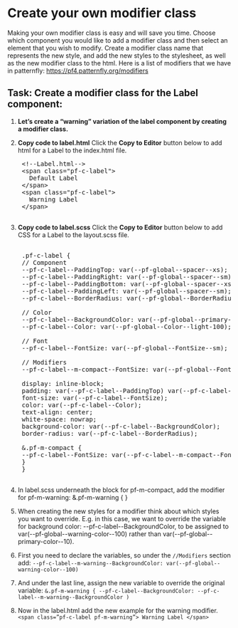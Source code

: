 # Create your own modifier class 
 
Making your own modifier class is easy and will save you time. Choose which component you would like to add a modifier class and then select an element that you wish to modify. Create a modifier class name that represents the new style, and add the new styles to the stylesheet, as well as the new modifier class to the html. Here is a list of modifiers that we have in patternfly: https://pf4.patternfly.org/modifiers

## Task: Create a modifier class for the Label component:
1) <strong>Let’s create a “warning” variation of the label component by creating a modifier class.</strong>

2) <strong>Copy code to label.html</strong> Click the <strong>Copy to Editor</strong> button below to add html for a Label to the index.html file.

    <pre class="file" data-filename="index.html" data-target="replace">
    &lt;!--Label.html--&gt;
    &lt;span class=&quot;pf-c-label&quot;&gt;
      Default Label
    &lt;/span>
    &lt;span class=&quot;pf-c-label&quot;&gt;
      Warning Label
    &lt;/span>
    </pre>

3) <strong>Copy code to label.scss</strong> Click the <strong>Copy to Editor</strong> button below to add CSS for a Label to the layout.scss file.

    <pre class="file" data-filename="myapp.scss" data-target="replace">
    <!--Label.scss-->
    .pf-c-label {
    // Component
    --pf-c-label--PaddingTop: var(--pf-global--spacer--xs);
    --pf-c-label--PaddingRight: var(--pf-global--spacer--sm);
    --pf-c-label--PaddingBottom: var(--pf-global--spacer--xs);
    --pf-c-label--PaddingLeft: var(--pf-global--spacer--sm);
    --pf-c-label--BorderRadius: var(--pf-global--BorderRadius--sm);
    
    // Color
    --pf-c-label--BackgroundColor: var(--pf-global--primary-color--100);
    --pf-c-label--Color: var(--pf-global--Color--light-100);
    
    // Font
    --pf-c-label--FontSize: var(--pf-global--FontSize--sm);
    
    // Modifiers
    --pf-c-label--m-compact--FontSize: var(--pf-global--FontSize--xs);
    
    display: inline-block;
    padding: var(--pf-c-label--PaddingTop) var(--pf-c-label--PaddingRight) var(--pf-c-label--PaddingBottom) var(--pf-c-label--PaddingLeft);
    font-size: var(--pf-c-label--FontSize);
    color: var(--pf-c-label--Color);
    text-align: center;
    white-space: nowrap;
    background-color: var(--pf-c-label--BackgroundColor);
    border-radius: var(--pf-c-label--BorderRadius);
    
    &.pf-m-compact {
    --pf-c-label--FontSize: var(--pf-c-label--m-compact--FontSize);
    }
    }
    </pre>

4) In label.scss underneath the block for pf-m-compact, add the modifier for pf-m-warning: 
&.pf-m-warning { }

5) When creating the new styles for a modifier think about which styles you want to override. E.g. in this case, we want to override the variable for background color: --pf-c-label--BackgroundColor, to be assigned to var(--pf-global--warning-color--100) rather than var(--pf-global--primary-color--10).

6) First you need to declare the variables, so under the `//Modifiers` section add:
`--pf-c-label--m-warning--BackgroundColor: var(--pf-global--warning-color--100)`

7) And under the last line, assign the new variable to override the original variable:
`&.pf-m-warning { --pf-c-label--BackgroundColor: --pf-c-label--m-warning--BackgroundColor )`

8) Now in the label.html add the new example for the warning modifier. 
`<span class=”pf-c-label pf-m-warning”> Warning Label </span>`

